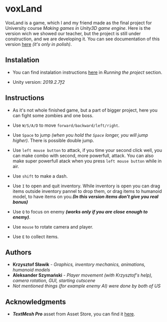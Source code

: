 # voxLand

VoxLand is a game, which I and my friend made as the final project for University course *Making games in Unity3D game engine*. Here is the version wich we showed our teacher, but the project is still under construction, and we are developing it.
You can see documentation of this version [here](./VoxLand.pdf) *(it's only in polish)*.

## Instalation

* You can find instalation instructions [here](https://github.com/Bitterisland6/Unity/blob/master/README.md) in *Running the project* section.

* Unity version: *2019.2.7f2*

## Instructions

* As it's not whole finished game, but a part of bigger project, here you can fight some zombies and one boss.

* Use `W/S/A/D` to move `forward/backward/left/right`.

* Use `Space` to jump *(when you hold the `Space` longer, you will jump higher)*. There is possible double jump.

* Use `left mouse button` to attack, if you time your second click well, you can make combo with second, more powerfull, attack. You can also make super powerfull atack when you press `left mouse button` while in air.

* Use `shift` to make a dash.

* Use `I` to open and quit inventory. While inventory is open you can drag items outside inventory pannel to drop them, or drag items to humanoid model, to have items on you.***(In this version items don't give you real bonus)***

* Use `Q` to focus on enemy ***(works only if you are close enough to enemy)***.

* Use `mouse` to rotate camera and player.

* Use `E` to collect items.

## Authors
* **Krzysztof Sławik** - *Graphics, inventory mechanics, animations, humanoid models*
* **Aleksander Szymański** - *Player movement (with Krzysztof's help), camera rotation, GUI, starting cutscene*
* *Not mentioned things (for example enemy AI) were done by both of US*


## Acknowledgments

* ***TextMesh Pro*** asset from Asset Store, you can find it [here](https://assetstore.unity.com/packages/essentials/beta-projects/textmesh-pro-84126).